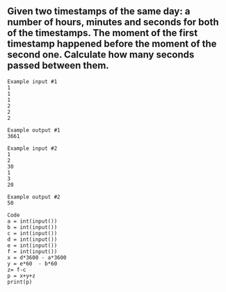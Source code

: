 ## Given two timestamps of the same day: a number of hours, minutes and seconds for both of the timestamps. The moment of the first timestamp happened before the moment of the second one. Calculate how many seconds passed between them.

```
Example input #1
1
1
1
2
2
2

Example output #1
3661
```
```
Example input #2
1
2
30
1
3
20

Example output #2
50
```
```
Code
a = int(input())
b = int(input())
c = int(input())
d = int(input())
e = int(input())
f = int(input())
x = d*3600 - a*3600
y = e*60  - b*60
z= f-c
p = x+y+z
print(p)
```
